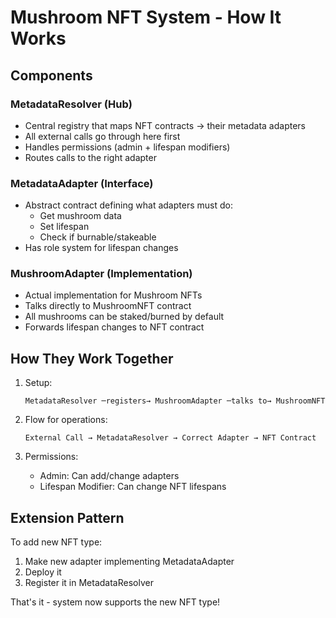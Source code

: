 # Mushroom NFT System - How It Works

## Components

### MetadataResolver (Hub)
- Central registry that maps NFT contracts → their metadata adapters
- All external calls go through here first
- Handles permissions (admin + lifespan modifiers)
- Routes calls to the right adapter

### MetadataAdapter (Interface)
- Abstract contract defining what adapters must do:
  - Get mushroom data
  - Set lifespan
  - Check if burnable/stakeable
- Has role system for lifespan changes

### MushroomAdapter (Implementation)
- Actual implementation for Mushroom NFTs
- Talks directly to MushroomNFT contract
- All mushrooms can be staked/burned by default
- Forwards lifespan changes to NFT contract

## How They Work Together

1. Setup:
   ```
   MetadataResolver ─registers→ MushroomAdapter ─talks to→ MushroomNFT
   ```

2. Flow for operations:
   ```
   External Call → MetadataResolver → Correct Adapter → NFT Contract
   ```

3. Permissions:
   - Admin: Can add/change adapters
   - Lifespan Modifier: Can change NFT lifespans

## Extension Pattern

To add new NFT type:
1. Make new adapter implementing MetadataAdapter
2. Deploy it
3. Register it in MetadataResolver

That's it - system now supports the new NFT type!